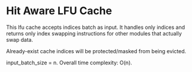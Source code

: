 # Hit Aware LFU Cache
This lfu cache accepts indices batch as input. It handles only indices and returns only index swapping instructions for other modules that actually swap data.

Already-exist cache indices will be protected/masked from being evicted. 

input_batch_size = n. Overall time complexity: O(n).